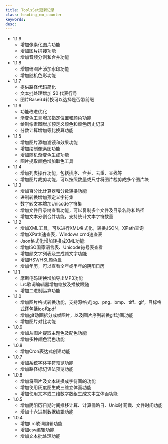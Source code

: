 ```yaml
---
title: ToolsSet更新记录
class: heading_no_counter
keywords: 
desc: 
---
```


* 1.1.9
  * 增加像素化图片功能
  * 增加图片拼接功能
  * 增加音频分割和合并功能
* 1.1.8
  * 增加给图片添加水印功能
  * 增加随机色彩功能
* 1.1.7
  * 提供路径代码简化
  * 文本批处理增加 $0 代表行号
  * 图片Base64转换可以选择是否带前缀
* 1.1.6
  * 功能改进优化
  * 渐变色工具增加指定位置和颜色功能
  * 绘制像素图增加预定义颜色和颜色历史记录
  * 分数计算增加等比换算功能
* 1.1.5
  * 增加图片添加滤镜和效果功能
  * 增加绘制像素图功能
  * 增加随机渐变色生成功能
  * 图片提取颜色增加取色工具
* 1.1.4
  * 增加列表操作功能，包括排序、合并、去重、查找等
  * 增加图片裁剪功能，可以按照数量或尺寸将图片裁剪成多个图片块
* 1.1.3
  * 增加百分比计算器和分数转换功能
  * 进制转换增加预定义字符集
  * 数字转文本增加Unicode字符集
  * 增加文件目录树查看功能，可以复制多个文件及目录名称和路径
  * 增加文本分割合并功能，支持统计文本字符数量
* 1.1.2
  * 增加XML工具，可以进行XML格式化，转换JSON，XPath查询
  * 增加XPath速查表，Windows cmd速查表
  * Json格式化增加转换成XML功能
  * 增加ISO国家语言表、Unicode符号表查看
  * 增加颜文字列表及生成颜文字功能
  * 增加HSV/HSL颜色盘
  * 增加年历，可以查看全年或半年的阴阳日历
* 1.1.1
  * 摩斯电码转换增加导出MP3功能
  * Lrc歌词编辑器增加缩放及播放跟随
  * 增加二进制运算功能
* 1.1.0
  * 增加图片格式转换功能，支持源格式jpg、png、bmp、tiff、gif，目标格式还包括ico和pdf
  * 增加gif动画拆分成帧图片，以及图片序列转换gif动画功能
  * 增加图片对比功能
* 1.0.9
  * 增加从图片提取主题色及配色功能
  * 增加多种颜色混色功能
* 1.0.8
  * 增加Cron表达式创建功能
* 1.0.7
  * 增加系统字体字符预览功能
  * 增加路径标记语法预览功能
* 1.0.6
  * 增加将图片及文本转换成字符画的功能
  * 增加使用灰度图生成三维立体画功能
  * 增加使用文本或二维数字数组生成文本立体画功能
* 1.0.5
  * 增加阴阳历日期时间推移计算、计算儒略日、Unix时间戳、文件时间功能
  * 增加十六进制数据编辑功能
* 1.0.4
  * 增加Lrc歌词编辑功能
  * 增加csv编辑功能
  * 增加文本批处理功能